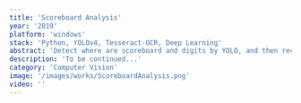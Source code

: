 ```yaml
---
title: 'Scoreboard Analysis'
year: '2019'
platform: 'windows'
stack: 'Python, YOLOv4, Tesseract-OCR, Deep Learning'
abstract: 'Detect where are scoreboard and digits by YOLO, and then recoginize the scores by Tesseract-OCR.'
description: 'To be continued...'
category: 'Computer Vision'
image: '/images/works/ScoreboardAnalysis.png'
video: ''
---
```

